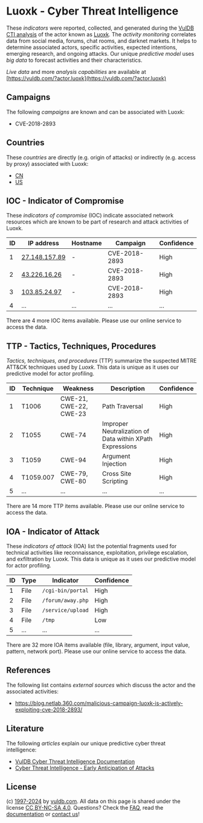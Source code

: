 # Luoxk - Cyber Threat Intelligence

These _indicators_ were reported, collected, and generated during the [VulDB CTI analysis](https://vuldb.com/?kb.cti) of the actor known as [Luoxk](https://vuldb.com/?actor.luoxk). The _activity monitoring_ correlates data from social media, forums, chat rooms, and darknet markets. It helps to determine associated actors, specific activities, expected intentions, emerging research, and ongoing attacks. Our unique _predictive model_ uses _big data_ to forecast activities and their characteristics.

_Live data_ and more _analysis capabilities_ are available at [https://vuldb.com/?actor.luoxk](https://vuldb.com/?actor.luoxk)

## Campaigns

The following _campaigns_ are known and can be associated with Luoxk:

* CVE-2018-2893

## Countries

These _countries_ are directly (e.g. origin of attacks) or indirectly (e.g. access by proxy) associated with Luoxk:

* [CN](https://vuldb.com/?country.cn)
* [US](https://vuldb.com/?country.us)

## IOC - Indicator of Compromise

These _indicators of compromise_ (IOC) indicate associated network resources which are known to be part of research and attack activities of Luoxk.

ID | IP address | Hostname | Campaign | Confidence
-- | ---------- | -------- | -------- | ----------
1 | [27.148.157.89](https://vuldb.com/?ip.27.148.157.89) | - | CVE-2018-2893 | High
2 | [43.226.16.26](https://vuldb.com/?ip.43.226.16.26) | - | CVE-2018-2893 | High
3 | [103.85.24.97](https://vuldb.com/?ip.103.85.24.97) | - | CVE-2018-2893 | High
4 | ... | ... | ... | ...

There are 4 more IOC items available. Please use our online service to access the data.

## TTP - Tactics, Techniques, Procedures

_Tactics, techniques, and procedures_ (TTP) summarize the suspected MITRE ATT&CK techniques used by _Luoxk_. This data is unique as it uses our predictive model for actor profiling.

ID | Technique | Weakness | Description | Confidence
-- | --------- | -------- | ----------- | ----------
1 | T1006 | CWE-21, CWE-22, CWE-23 | Path Traversal | High
2 | T1055 | CWE-74 | Improper Neutralization of Data within XPath Expressions | High
3 | T1059 | CWE-94 | Argument Injection | High
4 | T1059.007 | CWE-79, CWE-80 | Cross Site Scripting | High
5 | ... | ... | ... | ...

There are 14 more TTP items available. Please use our online service to access the data.

## IOA - Indicator of Attack

These _indicators of attack_ (IOA) list the potential fragments used for technical activities like reconnaissance, exploitation, privilege escalation, and exfiltration by Luoxk. This data is unique as it uses our predictive model for actor profiling.

ID | Type | Indicator | Confidence
-- | ---- | --------- | ----------
1 | File | `/cgi-bin/portal` | High
2 | File | `/forum/away.php` | High
3 | File | `/service/upload` | High
4 | File | `/tmp` | Low
5 | ... | ... | ...

There are 32 more IOA items available (file, library, argument, input value, pattern, network port). Please use our online service to access the data.

## References

The following list contains _external sources_ which discuss the actor and the associated activities:

* https://blog.netlab.360.com/malicious-campaign-luoxk-is-actively-exploiting-cve-2018-2893/

## Literature

The following _articles_ explain our unique predictive cyber threat intelligence:

* [VulDB Cyber Threat Intelligence Documentation](https://vuldb.com/?kb.cti)
* [Cyber Threat Intelligence - Early Anticipation of Attacks](https://www.scip.ch/en/?labs.20201022)

## License

(c) [1997-2024](https://vuldb.com/?kb.changelog) by [vuldb.com](https://vuldb.com/?kb.about). All data on this page is shared under the license [CC BY-NC-SA 4.0](https://creativecommons.org/licenses/by-nc-sa/4.0/). Questions? Check the [FAQ](https://vuldb.com/?kb.faq), read the [documentation](https://vuldb.com/?kb) or [contact us](https://vuldb.com/?contact)!
